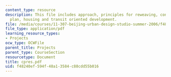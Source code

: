 ```yaml
---
content_type: resource
description: This file includes approach, principles for reweaving, concept, site
  plan, housing and transit oriented development.
file: /media/courses/11-307-beijing-urban-design-studio-summer-2006/f48240ef594f48a13584c88cdd55b016_cpres.pdf
file_type: application/pdf
learning_resource_types:
- Projects
ocw_type: OCWFile
parent_title: Projects
parent_type: CourseSection
resourcetype: Document
title: cpres.pdf
uid: f48240ef-594f-48a1-3584-c88cdd55b016
---
```

